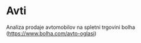# Avti
Analiza prodaje avtomobilov na spletni trgovini bolha
(https://www.bolha.com/avto-oglasi)







